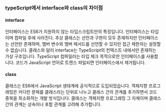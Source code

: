 ### typeScript에서 interface와 class의 차이점

#### interface
인터페이스는 ES6가 지원하지 않는 타입스크립트만의 특징입니다. 인터페이스는 타입이며 컴파일 후에 사라진다. 추상 클래스는 선언과 구현이 모두 존재하지만 인터페이스는 선언만 존재하며, 멤버 변수와 멤버 메서드를 선언할 수 있지만 접근 제한자는 설정할 수 없습니다.
클래스와 달리 interface는 TypeScript의 컨텍스트 내에서만 존재하는 가상 구조입니다. TypeScript 컴파일러는 타입 체크 목적으로만 인터페이스를 사용합니다. 코드가 JavaScript 언어로 트랜스 파일되면 인터페이스에서 제거됩니다.


#### class

클래스는 ES6에서 JavaScript 생태계에 공식적으로 도입되었습니다.
객체지향 프로그래밍은 커다란 문제를 클래스라는 단위로 나누고 클래스 간의 관계를 추가하면서 코드 중복을 최소화하는 개발 방식입니다. 클래스는 객체지향 프로그래밍 그 자체이며 클래스 간의 관계는 상속이나 포함 관계를 고려해 추가합니다.